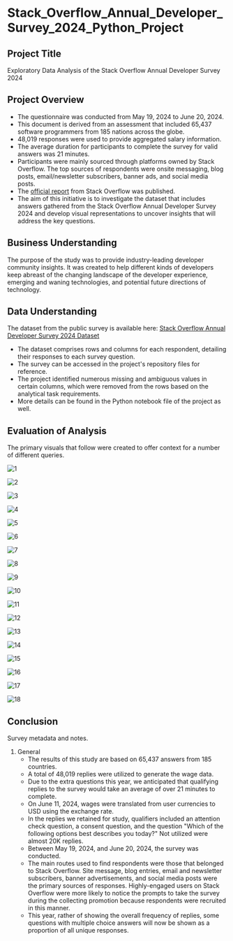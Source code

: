 # Stack_Overflow_Annual_Developer_Survey_2024_Python_Project

## Project Title
Exploratory Data Analysis of the Stack Overflow Annual Developer Survey 2024

## Project Overview
- The questionnaire was conducted from May 19, 2024 to June 20, 2024.
- This document is derived from an assessment that included 65,437 software programmers from 185 nations across the globe.
- 48,019 responses were used to provide aggregated salary information.
- The average duration for participants to complete the survey for valid answers was 21 minutes.
- Participants were mainly sourced through platforms owned by Stack Overflow.  The top sources of respondents were onsite messaging, blog posts, email/newsletter subscribers, banner ads, and social media posts.
- The [official report](https://survey.stackoverflow.co/2024) from Stack Overflow was published.
- The aim of this initiative is to investigate the dataset that includes answers gathered from the Stack Overflow Annual Developer Survey 2024 and develop visual representations to uncover insights that will address the key questions.

## Business Understanding
The purpose of the study was to provide industry-leading developer community insights. It was created to help different kinds of developers keep abreast of the changing landscape of the developer experience, emerging and waning technologies, and potential future directions of technology.

## Data Understanding
The dataset from the public survey is available here: [Stack Overflow Annual Developer Survey 2024 Dataset](https://cdn.sanity.io/files/jo7n4k8s/production/262f04c41d99fea692e0125c342e446782233fe4.zip/stack-overflow-developer-survey-2024.zip)
  - The dataset comprises rows and columns for each respondent, detailing their responses to each survey question.
  - The survey can be accessed in the project's repository files for reference.
  - The project identified numerous missing and ambiguous values in certain columns, which were removed from the rows based on the analytical task requirements.
  - More details can be found in the Python notebook file of the project as well.

## Evaluation of Analysis
The primary visuals that follow were created to offer context for a number of different queries.

![1](https://github.com/user-attachments/assets/22884f6c-fdf3-4006-af80-a17e95891d9c)

![2](https://github.com/user-attachments/assets/f540e015-8de5-4abb-a8bb-ec4e86a56bba)

![3](https://github.com/user-attachments/assets/4c686d29-e345-4818-9676-742df33ffcdb)

![4](https://github.com/user-attachments/assets/c86d7b68-a8bd-4a14-8538-8dfa5ec0a7d6)

![5](https://github.com/user-attachments/assets/8440908c-679a-40d0-90aa-f3d0b7f41eca)

![6](https://github.com/user-attachments/assets/dfc104ab-9eab-4d5a-98a3-1c99f94cc31c)

![7](https://github.com/user-attachments/assets/53c72df8-e1a2-4105-bc50-d0cc484117d9)

![8](https://github.com/user-attachments/assets/aeb7e599-81e6-453a-a85e-00bb8fc351e3)

![9](https://github.com/user-attachments/assets/e00a07b3-2554-4182-9507-56abd034a2e6)

![10](https://github.com/user-attachments/assets/b1de3057-e02e-4f6e-80f0-f25dcce382bd)

![11](https://github.com/user-attachments/assets/bd904565-c640-48d6-804f-21ba0279a41c)

![12](https://github.com/user-attachments/assets/6e2c4980-2ecf-4a95-bf86-89194b2bc979)

![13](https://github.com/user-attachments/assets/090d1097-9686-4a76-85d1-da03a64dc8ef)

![14](https://github.com/user-attachments/assets/30954738-8c2b-417c-ab1a-da1509ff9a16)

![15](https://github.com/user-attachments/assets/d37f0b4a-d844-472a-9d7b-f3810fa43d23)

![16](https://github.com/user-attachments/assets/9a5df1e0-e767-4533-8ed3-46a3ed163357)

![17](https://github.com/user-attachments/assets/d726d293-83df-49ab-95ba-a81a22715d05)

![18](https://github.com/user-attachments/assets/3d700a69-1565-4afa-ac84-961ab8271274)


## Conclusion
Survey metadata and notes.
1. General
   - The results of this study are based on 65,437 answers from 185 countries.
   - A total of 48,019 replies were utilized to generate the wage data.
   - Due to the extra questions this year, we anticipated that qualifying replies to the survey would take an average of over 21 minutes to complete.
   - On June 11, 2024, wages were translated from user currencies to USD using the exchange rate.
   - In the replies we retained for study, qualifiers included an attention check question, a consent question, and the question "Which of the following options best describes you today?" Not utilized were almost 20K replies.
   - Between May 19, 2024, and June 20, 2024, the survey was conducted.
   - The main routes used to find respondents were those that belonged to Stack Overflow. Site message, blog entries, email and newsletter subscribers, banner advertisements, and social media posts were the primary sources of responses. Highly-engaged users on Stack Overflow were more likely to notice the prompts to take the survey during the collecting promotion because respondents were recruited in this manner.
   - This year, rather of showing the overall frequency of replies, some questions with multiple choice answers will now be shown as a proportion of all unique responses.
